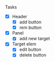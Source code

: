 Tasks
- [x] Header 
  - [x] add button
  - [x] rem button
- [x] Panel
  - [x] add new target
- [x] Target elem
  - [x] edit button
  - [x] delete button
